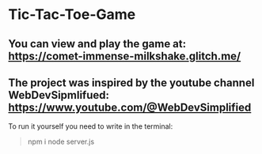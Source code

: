 # Tic-Tac-Toe-Game
You can view and play the game at: https://comet-immense-milkshake.glitch.me/
---
The project was inspired by the youtube channel WebDevSipmlifued: https://www.youtube.com/@WebDevSimplified
---
To run it yourself you need to write in the terminal:
> npm i
> node server.js
